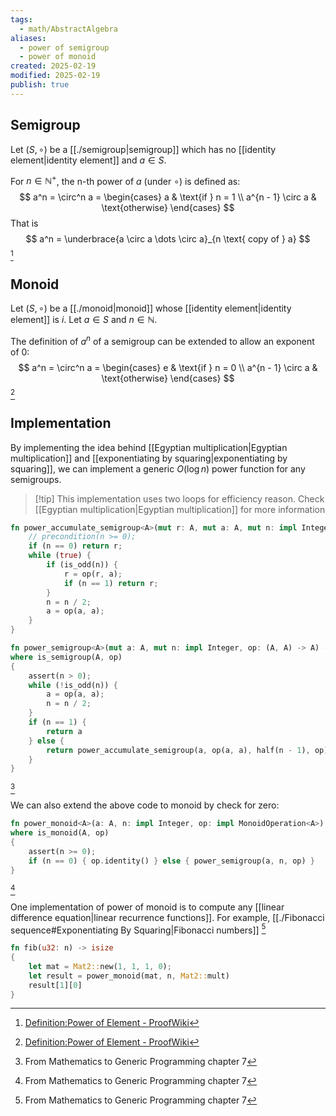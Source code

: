 ```yaml
---
tags:
  - math/AbstractAlgebra
aliases:
  - power of semigroup
  - power of monoid
created: 2025-02-19
modified: 2025-02-19
publish: true
---
```

## Semigroup

Let $(S, \circ)$ be a [[./semigroup|semigroup]] which has no [[identity element|identity element]] and $a \in S$.

For $n \in \mathbb{N}^+$, the n-th power of $a$ (under $\circ$) is defined as:
$$
a^n = \circ^n a = \begin{cases}
a & \text{if } n = 1 \\
a^{n - 1} \circ a &  \text{otherwise}
\end{cases}
$$
That is
$$
a^n = \underbrace{a \circ a \dots \circ a}_{n \text{ copy of } a}
$$
[^1]


## Monoid
Let $(S, \circ)$ be a [[./monoid|monoid]] whose [[identity element|identity element]] is $i$. Let $a \in S$ and $n \in \mathbb{N}$.

The definition of $a^n$ of a semigroup can be extended to allow an exponent of 0:
$$
a^n = \circ^n a = \begin{cases}
e & \text{if } n = 0 \\
a^{n - 1} \circ a & \text{otherwise}
\end{cases}
$$
[^1]
## Implementation
By implementing the idea behind [[Egyptian multiplication|Egyptian multiplication]] and [[exponentiating by squaring|exponentiating by squaring]], we can implement a generic $O(\log{n})$ power function for any semigroups.

> [!tip] This implementation uses two loops for efficiency reason. Check [[Egyptian multiplication|Egyptian multiplication]] for more information

```rust
fn power_accumulate_semigroup<A>(mut r: A, mut a: A, mut n: impl Integer, op: (A, A) -> A) -> A {
    // precondition(n >= 0);
    if (n == 0) return r;
    while (true) {
        if (is_odd(n)) {
            r = op(r, a);
            if (n == 1) return r;
        }
        n = n / 2;
        a = op(a, a);
    }
}

fn power_semigroup<A>(mut a: A, mut n: impl Integer, op: (A, A) -> A) -> A
where is_semigroup(A, op)
{
    assert(n > 0);
    while (!is_odd(n)) {
        a = op(a, a);
        n = n / 2;
    }
    if (n == 1) { 
        return a 
    } else {
        return power_accumulate_semigroup(a, op(a, a), half(n - 1), op)
    }
}
```
[^2]

We can also extend the above code to monoid by check for zero:
```rust
fn power_monoid<A>(a: A, n: impl Integer, op: impl MonoidOperation<A>) -> A
where is_monoid(A, op)
{
    assert(n >= 0);
    if (n == 0) { op.identity() } else { power_semigroup(a, n, op) }
}
```
[^2]

One implementation of power of monoid is to compute any [[linear difference equation|linear recurrence functions]]. For example, [[./Fibonacci sequence#Exponentiating By Squaring|Fibonacci numbers]] [^2]
```rust
fn fib(u32: n) -> isize
{
    let mat = Mat2::new(1, 1, 1, 0);
    let result = power_monoid(mat, n, Mat2::mult)
    result[1][0]
}
```

[^1]: [Definition:Power of Element - ProofWiki](https://proofwiki.org/wiki/Definition:Power_of_Element)
[^2]: From Mathematics to Generic Programming chapter 7